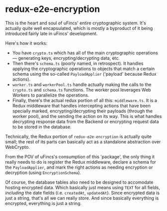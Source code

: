 # redux-e2e-encryption

This is the heart and soul of uFincs' entire cryptographic system. It's actually quite well encapsulated, which is mostly a byproduct of it being introduced fairly late in uFincs' development.

Here's how it works:

- You have `crypto.ts` which has all of the main cryptographic operations — generating keys, encrypting/decrypting data, etc.
- Then there's `schema.ts` (poorly named, in retrospect). It handles applying the cryptographic operations to objects that match a certain schema using the so-called `PayloadApplier` ('payload' because Redux actions).
- `worker.ts` and `workerPool.ts` handle actually making the calls to the `crypto.ts` and `schema.ts` functions. The worker pool leverages Web Workers to parallelize the operations.
- Finally, there's the actual redux portion of all this: `middleware.ts`. It is a Redux middleware that handles intercepting actions that have been specially marked, encrypting/decrypting their payloads (through the worker pool), and the sending the action on its way. This is what handles decrypting response data from the Backend or encrypting request data to be stored in the database.

Technically, the Redux portion of `redux-e2e-encryption` is actually quite small; the rest of its parts can basically act as a standalone abstraction over WebCrypto.

From the POV of uFincs's consumption of this 'package', the only thing it really needs to do is register the Redux middleware, declare a schema for the `PayloadApplier`, and mark the right actions as needing encryption or decryption (using `EncryptionSchema`).

Of course, the database tables also need to be designed to accomodate hosting encrypted data. Which basically just means using `TEXT` for all fields, _including_ the date fields (i.e. `createdAt`, `updatedAt`). Since encrypted data is just a string, that's all we can really store. And since basically everything is encrypted, everything is just a string.
